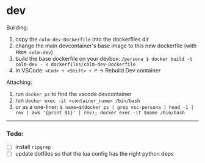 # dev

Building:
1. copy the `colm-dev-Dockerfile` into the dockerfiles dir
2. change the main devcontainer's base image to this new dockerfile (with `FROM colm-dev`)
3. build the base dockerfile on your devbox: `/persona $ docker build -t colm-dev - < dockerfiles/colm-dev-Dockerfile`
4. In VSCode: `<Cmd> + <Shift> + P` -> Rebuild Dev container

Attaching:
1. run `docker ps` to find the vscode devcontainer
2. run `docker exec -it <container_name> /bin/bash`
3. or as a one-liner: `$ name=$(docker ps | grep vsc-persona | head -1 | rev | awk '{print $1}' | rev); docker exec -it $name /bin/bash`

---
### Todo:
- [ ] install `ripgrep`
- [ ] update dotfiles so that the lua config has the right python deps
